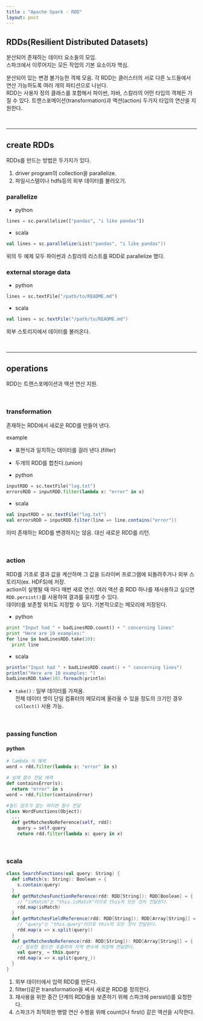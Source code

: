 ```yaml
---
title : "Apache Spark - RDD"
layout: post
---
```


## RDDs(Resilient Distributed Datasets)

분산되어 존재하는 데이터 요소들의 모임.  
스파크에서 이루어지는 모든 작업의 기본 요소이자 핵심.  

분산되어 있는 변경 불가능한 객체 모음.
각 RDD는 클러스터의 서로 다른 노드들에서 연산 가능하도록 여러 개의 파티션으로 나뉜다.  
RDD는 사용자 정의 클래스를 포함해서 파이썬, 자바, 스칼라의 어떤 타입의 객체든 가질 수 있다.
트랜스포메이션(transformation)과 액션(action) 두가지 타입의 연산을 지원한다.


<br/>

---

## create RDDs  

RDDs를 만드는 방법은 두가지가 있다.  
1. driver program의 collection을 parallelize.  
2. 파일시스템이나 hdfs등의 외부 데이터를 불러오기.  


### parallelize  

- python  

```py
lines = sc.parallelize(["pandas", "i like pandas"])
```  

- scala  

```scala
val lines = sc.parallelize(List("pandas", "i like pandas"))
```

위의 두 예제 모두 파이썬과 스칼라의 리스트를 RDD로 parallelize 했다.


### external storage data  

- python  

```py
lines = sc.textFile("/path/to/README.md")
```  

- scala  

```scala
val lines = sc.textFile("/path/to/README.md")
```  

외부 스토리지에서 데이터를 불러온다.  


<br/>

---

## operations  

RDD는 트랜스포메이션과 액션 연산 지원.  

<br/>

### transformation  

존재하는 RDD에서 새로운 RDD를 만들어 낸다.  

example  
- 표현식과 일치하는 데이터를 걸러 낸다.(filter)  
- 두개의 RDD를 합친다.(union)  

- python  

```py
inputRDD = sc.textFile("log.txt")
errorsRDD = inputRDD.filter(lambda x: "error" in x)
```  

- scala  

```scala
val inputRDD = sc.textFile("log.txt")
val errorsRDD = inputRDD.filter(line => line.contains("error"))
```  

이미 존재하는 RDD를 변경하지는 않음. 대신 새로운 RDD를 리턴.  


<br/>

### action  

RDD를 기초로 결과 값을 계산하며 그 값을 드라이버 프로그램에 되돌려주거나 외부 스토리지(ex. HDFS)에 저장.  
action이 실행될 때 마다 매번 새로 연산. 여러 액션 중 RDD 하나를 재사용하고 싶으면 `RDD.persist()`를 사용하여 결과를 유지할 수 있다.  
데이터를 보존할 위치도 지정할 수 있다. 기본적으로는 메모리에 저장된다.  

- python  

```py
print "Input had " + badLinesRDD.count() + " concerning lines"
print "Here are 10 examples:"
for line in badLinesRDD.take(10):
  print line
```  

- scala

```scala
println("Input had " + badLinesRDD.count() + " concerning lines")
println("Here are 10 examples: ")
badLinesRDD.take(10).foreach(println)
```  

* `take()` : 일부 데이터를 가져옴.  
전체 데이터 셋이 단일 컴퓨터의 메모리에 올라올 수 있을 정도의 크기인 경우 `collect()` 사용 가능.  


<br/>

### passing function  


#### python  

```py
# lambda 식 예제
word = rdd.filter(lambda s: "error" in s)

# 실제 함수 전달 예제
def containsError(s):
  return "error" in s
word = rdd.filter(containsError)

#필드 참조가 없는 파이썬 함수 전달
class WordFunctions(Object):
  ...
  def getMatchesNoReference(self, rdd):
    query = self.query
    return rdd.filter(lambda x: query in x)
```  


<br/>

### scala

```scala
class SearchFunctions(val query: String) {
  def isMatch(s: String): Boolean = {
    s.contain(query)
  }
  def getMatchesFunctionReference(rdd: RDD[String]): RDD[Boolean] = {
    // "isMatch"는 "this.isMatch"이므로 this의 모든 것이 전달된다.
    rdd.map(isMatch)
  }
  def getMatchesFieldReference(rdd: RDD[String]): RDD[Array[String]] = {
    // "query"는 "this.query"이므로 this의 모든 것이 전달된다.
    rdd.map(x => x.split(query))
  }
  def getMatchesNoReference(rdd: RDD[String]): RDD[Array[String]] = {
    // 필요한 필드만 추출하여 지역 변수에 저장해 전달한다.
    val query_ = this.query
    rdd.map(x => x.split(query_))
  }
}
```



1. 외부 데이터에서 입력 RDD를 만든다.  
2. filter()같은 transformation을 써서 새로운 RDD를 정의한다.  
3. 재사용을 위한 중간 단계의 RDD들을 보존하기 위해 스파크에 persist()를 요청한다.  
4. 스파크가 최적화한 병렬 연산 수행을 위해 count()나 first() 같은 액션을 시작한다.  
